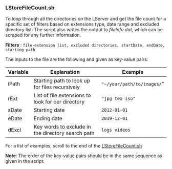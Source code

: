 ### LStoreFileCount.sh

To loop through all the directories on the LServer and get the file count for a specific set of filters based on extensions type, date range and excluded directory list. The script also writes the output to *fileInfo.dat*, which can be scraped for any further information. 

**Filters** :
```file-extension list, excluded directories, startDate, endDate, starting path```

The inputs to the file are the following and given as key-value pairs:

| **Variable** | **Explanation** | **Example** |
|--- |--- |---|
|iPath | Starting path to look up for files recursively | ```"~/your/path/to/images/```"|
|rExt | List of file extensions to look for per directory | ```"jpg tex iso"``` |
|sDate | Starting date | ```2012-01-01```|
|eDate | Ending date | ```2019-12-01```|
|dExcl | Key words to exclude in the directory search path | ```logs videos``` |

For a list of examples, scroll to the end of the [LStoreFileCount.sh](https://github.com/ravijanjam/BashScripts/blob/master/travLStore/LStoreFileCount.sh)

**Note**: The order of the key-value pairs should be in the same sequence as given in the script. 
